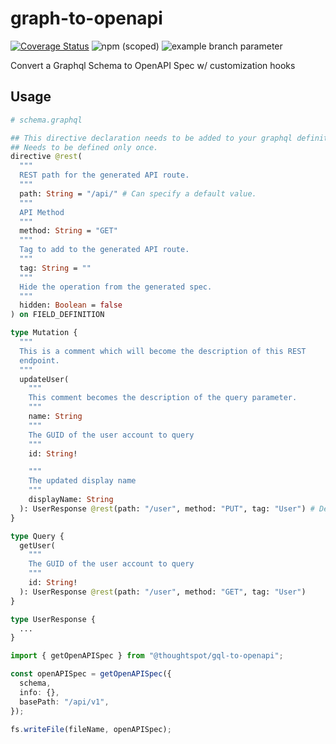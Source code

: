 # graph-to-openapi

[![Coverage Status](https://coveralls.io/repos/github/thoughtspot/graph-to-openapi/badge.svg?branch=main)](https://coveralls.io/github/thoughtspot/graph-to-openapi?branch=main) ![npm (scoped)](https://img.shields.io/npm/v/@thoughtspot/graph-to-openapi) ![example branch parameter](https://github.com/thoughtspot/graph-to-openapi/actions/workflows/node.js.yml/badge.svg?branch=main)

Convert a Graphql Schema to OpenAPI Spec w/ customization hooks

## Usage

```graphql
# schema.graphql

## This directive declaration needs to be added to your graphql definitions.
## Needs to be defined only once.
directive @rest(
  """
  REST path for the generated API route.
  """
  path: String = "/api/" # Can specify a default value.
  """
  API Method
  """
  method: String = "GET"
  """
  Tag to add to the generated API route.
  """
  tag: String = ""
  """
  Hide the operation from the generated spec.
  """
  hidden: Boolean = false
) on FIELD_DEFINITION

type Mutation {
  """
  This is a comment which will become the description of this REST
  endpoint.
  """
  updateUser(
    """
    This comment becomes the description of the query parameter.
    """
    name: String
    """
    The GUID of the user account to query
    """
    id: String!

    """
    The updated display name
    """
    displayName: String
  ): UserResponse @rest(path: "/user", method: "PUT", tag: "User") # Define the openAPI spec config here.
}

type Query {
  getUser(
    """
    The GUID of the user account to query
    """
    id: String!
  ): UserResponse @rest(path: "/user", method: "GET", tag: "User")
}

type UserResponse {
  ...
}
```

```ts
import { getOpenAPISpec } from "@thoughtspot/gql-to-openapi";

const openAPISpec = getOpenAPISpec({
  schema,
  info: {},
  basePath: "/api/v1",
});

fs.writeFile(fileName, openAPISpec);
```
